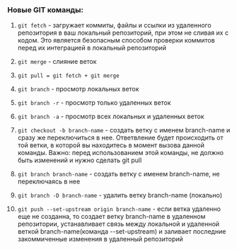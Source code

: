 ### Новые GIT команды:

1. `git fetch` - загружает коммиты, файлы и ссылки из удаленного репозитория в ваш локальный репозиторий, при этом не сливая их с кодом.
   Это является безопасным способом проверки коммитов перед их интеграцией в локальный репозиторий

2. `git merge` - слияние веток

3. `git pull = git fetch + git merge`

4. `git branch` - просмотр локальных веток

5. `git branch -r` - просмотр только удаленных веток

6. `git branch -a` - просмотр всех локальных и удаленных веток

7. `git checkout -b branch-name` - создать ветку с именем branch-name и сразу же переключиться в нее. Ответвление будет происходить от той ветки, в которой вы находитесь в момент вызова данной команды. Важно: перед использованием этой команды, не должно быть изменений и нужно сделать git pull

8. `git branch branch-name` - создать ветку с именем branch-name, не переключаясь в нее

9. `git branch -D branch-name` - удалить ветку branch-name (локально)

10. `git push --set-upstream origin branch-name` - если ветка удаленно еще не созданна, то создает ветку branch-name в удаленном репозитории, устанавливает связь между локальной и удаленной веткой branch-name(команда --set-upstream) и заливает последние закоммиченные изменения в удаленный репозиторий
